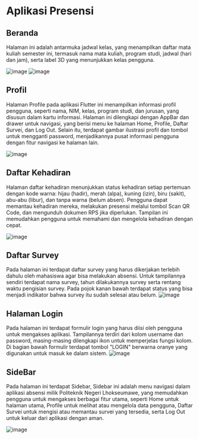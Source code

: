 # Aplikasi Presensi
## Beranda
Halaman ini adalah antarmuka jadwal kelas, yang menampilkan daftar mata kuliah semester ini, termasuk nama mata kuliah, program studi, jadwal (hari dan jam), serta label 3D yang menunjukkan kelas pengguna.

![image](https://github.com/user-attachments/assets/6c5f111b-2bca-4f87-aade-80e36585f9fd)
![image](https://github.com/user-attachments/assets/9081ad15-e402-42ab-b4b6-85bb42197fe8)

## Profil
Halaman Profile pada aplikasi Flutter ini menampilkan informasi profil pengguna, seperti nama, NIM, kelas, program studi, dan jurusan, yang disusun dalam kartu informasi. Halaman ini dilengkapi dengan AppBar dan drawer untuk navigasi, yang berisi menu ke halaman Home, Profile, Daftar Survei, dan Log Out. Selain itu, terdapat gambar ilustrasi profil dan tombol untuk mengganti password, menjadikannya pusat informasi pengguna dengan fitur navigasi ke halaman lain.

![image](https://github.com/user-attachments/assets/771d1063-e657-4610-b111-69e0c61da7b3)

## Daftar Kehadiran
Halaman daftar kehadiran menunjukkan status kehadiran setiap pertemuan dengan kode warna: hijau (hadir), merah (alpa), kuning (izin), biru (sakit), abu-abu (libur), dan tanpa warna (belum absen). Pengguna dapat memantau kehadiran mereka, melakukan presensi melalui tombol Scan QR Code, dan mengunduh dokumen RPS jika diperlukan. Tampilan ini memudahkan pengguna untuk memahami dan mengelola kehadiran dengan cepat.

![image](https://github.com/user-attachments/assets/4ccbbc94-ec19-4271-88ec-e9a872439035)

## Daftar Survey
Pada halaman ini terdapat daftar survey yang harus dikerjakan terlebih dahulu oleh mahasiswa agar bisa melakukan absensi. Untuk tampilannya sendiri terdapat nama survey, tahun dilakukannya survey serta rentang waktu pengisian survey. Pada pojok kanan bawah terdapat status yang bisa menjadi indikator bahwa survey itu sudah selesai atau belum.
![image](https://github.com/user-attachments/assets/f75bbb81-0b83-4e26-960e-779b4ad37f52)

## Halaman Login
Pada halaman ini terdapat formulir login yang harus diisi oleh pengguna untuk mengakses aplikasi. Tampilannya terdiri dari kolom username dan password, masing-masing dilengkapi ikon untuk memperjelas fungsi kolom. Di bagian bawah formulir terdapat tombol "LOGIN" berwarna oranye yang digunakan untuk masuk ke dalam sistem. 
![image](https://github.com/user-attachments/assets/885070f9-9540-4134-b0cc-80c7d9685951)

## SideBar
Pada halaman ini terdapat Sidebar, Sidebar ini adalah menu navigasi dalam aplikasi absensi milik Politeknik Negeri Lhokseumawe, yang memudahkan pengguna untuk mengakses berbagai fitur utama, seperti Home untuk halaman utama, Profile untuk melihat atau mengelola data pengguna, Daftar Survei untuk mengisi atau memantau survei yang tersedia, serta Log Out untuk keluar dari aplikasi dengan aman.

![image](https://github.com/user-attachments/assets/28c28117-e352-4003-9086-b19370f565f6)
